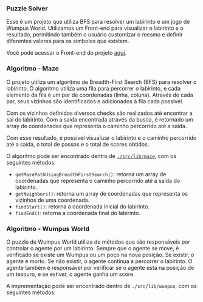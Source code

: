 ### Puzzle Solver

Esse é um projeto que utiliza BFS para resolver um labirinto e um jogo de Wumpus World. Utilizamos um Front-end para visualizar o labirinto e o resultado, permitindo também o usuário customizar o mesmo e definir diferentes valores para os simbolos que existem.

Você pode acessar o Front-end do projeto [aqui](https://mazesolver.vercel.app).

### Algoritmo - Maze

O projeto utiliza um algoritmo de Breadth-First Search (BFS) para resolver o labirinto. O algoritmo utiliza uma fila para percorrer o labirinto, e cada elemento da fila é um par de coordenadas (linha, coluna). Através de cada par, seus vizinhos são identificados e adicionados à fila cada possivel.

Com os vizinhos definidos diversos checks são realizados até encontrar a sai do labirinto. Com a saida encontrada através da busca, é retornado um array de coordenadas que representa o caminho percorrido até a saida.

Com esse resultado, é possível visualizar o labirinto e o caminho percorrido até a saída, o total de passos e o total de scores obtidos.

O algoritmo pode ser encontrado dentro de [`./src/lib/maze`](https://github.com/gabsdotco/maze/blob/main/src/lib/maze/index.ts), com os seguintes métodos:

- `getMazePathUsingBreadthFirstSearch()`: retorna um array de coordenadas que representa o caminho percorrido até a saída do labirinto.
- `getNeighbors()`: retorna um array de coordenadas que representa os vizinhos de uma coordenada.
- `findStart()`: retorna a coordenada inicial do labirinto.
- `findEnd()`: retorna a coordenada final do labirinto.

### Algoritmo - Wumpus World

O puzzle de Wumpus World utiliza de métodos que são responsáveis por controlar o agente por um labirinto. Sempre que o agente se move, é verificado se existe um Wumpus ou um poço na nova posição. Se existir, o agente é morto. Se não existir, o agente continua a percorrer o labirinto. O agente também é responsável por verificar se o agente está na posição de um tesouro, e se estiver, o agente ganha um score.

A imprementação pode ser encontrado dentro de `./src/lib/wumpus`, com os seguintes métodos:
